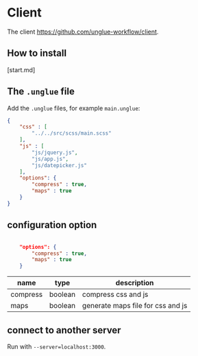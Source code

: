 # Client

The client https://github.com/unglue-workflow/client.

## How to install

[start.md]

## The `.unglue` file

Add the `.unglue` files, for example `main.unglue`:

```json
{
    "css" : [
        "../../src/scss/main.scss"
    ],
    "js" : [
        "js/jquery.js",
        "js/app.js",
        "js/datepicker.js"
    ],
    "options": {
        "compress" : true,
        "maps" : true
    }
}
```

## configuration option

```json

    "options": {
        "compress" : true,
        "maps" : true
    }
```

|name|type|description
|----|----|-----------
|compress|boolean|compress css and js
|maps|boolean|generate maps file for css and js

## connect to another server

Run with `--server=localhost:3000`.

